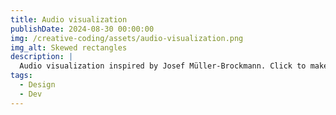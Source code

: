 ```yaml
---
title: Audio visualization
publishDate: 2024-08-30 00:00:00
img: /creative-coding/assets/audio-visualization.png
img_alt: Skewed rectangles
description: |
  Audio visualization inspired by Josef Müller-Brockmann. Click to make it play, click to make it pause.
tags:
  - Design
  - Dev
---
```

<main>
    <canvas id="audio-visualization"></canvas>
</main>
<script src="/creative-coding/assets/scripts/3b.audio.js"></script>
